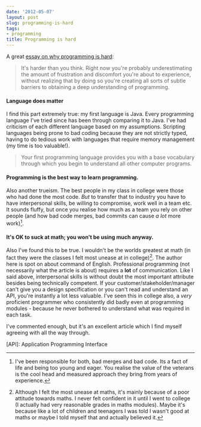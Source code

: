 ```yaml
---
date: '2012-05-07'
layout: post
slug: programming-is-hard
tags:
- programming
title: Programming is hard
---
```


A great [essay on why programming is hard](http://writing.bryanwoods4e.com/1-poor-poor-child):

>It's harder than you think. Right now you're probably underestimating the amount of frustration and discomfort you're about to experience, without realizing that by
doing so you're creating all sorts of subtle barriers to obtaining a deep
understanding of programming.

#### Language does matter
I find this part extremely true: my first language is Java. Every programming language I've tried since has been through comparing it to Java. I've had criticism of each different language based on my assumptions. Scripting languages being prone to bad coding because they are not strictly typed, having to do tedious work with languages that require memory management (my time is too valuable!).

>Your first programming language provides you with a base vocabulary through which you begin to understand all other computer programs. 

#### Programming is the best way to learn programming.
Also another trueism. The best people in my class in college were those who had done the most code. *But* to transfer that to industry you have to have interpersonal skills, be willing to compromise, work well in a team etc. It sounds fluffy, but once you realise how much as a team you rely on other people (and how bad code merges, bad commits can cause *a lot* more work)[^1]. 

#### It's OK to suck at math; you won't be using much anyway.
Also I've found this to be true. I wouldn't be the worlds greatest at math (in fact they were the classes I felt most unease at in college)[^2]. The author here is spot on about command of English. Professional programming (not necessarily what the article is about) requires a **lot** of communication. Like I said above, interpersonal skills is without doubt the most important attribute besides being technically competent. If your customer/stakeholder/manager can't give you a design specification or you can't read and understand an API, you're instantly a lot less valuable. I've seen this in college also, a *very* proficient programmer who consistently did badly even at programming modules - because he never bothered to understand what was required in each task.

I've commented enough, but it's an excellent article which I find myself agreeing with all the way through.

[API]: Application Programming Interface

[^1]: I've been responsible for both, bad merges and bad code. Its a fact of life and being too young and eager. You realise the value of the veterans is the cool head and measured approach they bring from years of experience.

[^2]: Although I felt the most unease at maths, it's mainly because of a poor attitude towards maths. I never felt confident in it until I went to college (I actually had very reasonable grades in maths modules). Maybe it's because like a lot of children and teenagers I was told I wasn't good at maths or maybe I told myself that and actually believed it.